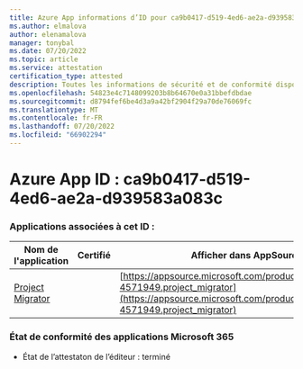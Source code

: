 ```yaml
---
title: Azure App informations d’ID pour ca9b0417-d519-4ed6-ae2a-d939583a083c
ms.author: elmalova
author: elenamalova
manager: tonybal
ms.date: 07/20/2022
ms.topic: article
ms.service: attestation
certification_type: attested
description: Toutes les informations de sécurité et de conformité disponibles pour ca9b0417-d519-4ed6-ae2a-d939583a083c.
ms.openlocfilehash: 54823e4c7148099203b8b64670e0a31bbefdbdae
ms.sourcegitcommit: d8794fef6be4d3a9a42bf2904f29a70de76069fc
ms.translationtype: MT
ms.contentlocale: fr-FR
ms.lasthandoff: 07/20/2022
ms.locfileid: "66902294"
---
```

# <a name="azure-app-id-ca9b0417-d519-4ed6-ae2a-d939583a083c"></a>Azure App ID : ca9b0417-d519-4ed6-ae2a-d939583a083c


### <a name="apps-associated-with-this-id"></a>Applications associées à cet ID :
| **Nom de l'application** | **Certifié** | **Afficher dans AppSource** |
|--------------|---------------|-----------------------|
| [Project Migrator](../forward/fluentpro-4571949.project_migrator.md) |  | [https://appsource.microsoft.com/product/office/fluentpro-4571949.project_migrator](https://appsource.microsoft.com/product/office/fluentpro-4571949.project_migrator) |

### <a name="microsoft-365-app-compliance-status"></a>État de conformité des applications Microsoft 365
- État de l’attestaton de l’éditeur : terminé

